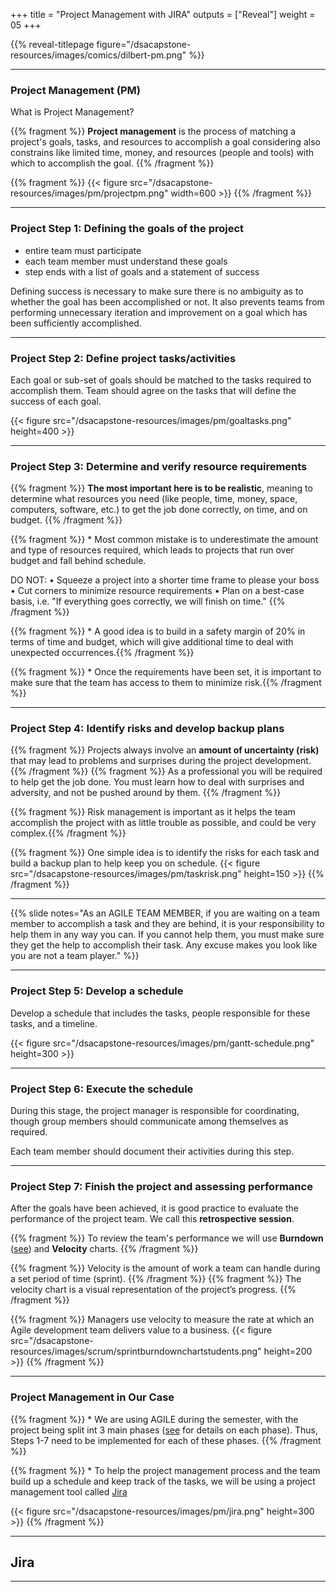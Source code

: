 +++
title = "Project Management with JIRA"
outputs = ["Reveal"]
weight = 05
+++

{{% reveal-titlepage figure="/dsacapstone-resources/images/comics/dilbert-pm.png" %}}

---
### Project Management (PM)

What is Project Management?

{{% fragment %}} **Project management** is the process of matching a project's goals, tasks, and resources to accomplish a goal considering also constrains like limited time, money, and resources (people and tools) with which to accomplish the goal. {{% /fragment %}}

{{% fragment %}} {{< figure src="/dsacapstone-resources/images/pm/projectpm.png" width=600 >}} {{% /fragment %}}

---
### Project Step 1: Defining the goals of the project

- entire team must participate
- each team member must understand these goals
- step ends with a list of goals and a statement of success

Defining success is necessary to make sure there is no ambiguity as to whether the goal has been accomplished or not. It also prevents teams from performing unnecessary
iteration and improvement on a goal which has been sufficiently accomplished.

---
### Project Step 2: Define project tasks/activities

Each goal or sub-set of goals should be matched to the tasks required to accomplish them. Team should agree on the tasks that will define the success of each goal.

{{< figure src="/dsacapstone-resources/images/pm/goaltasks.png" height=400 >}}

---
### Project Step 3: Determine and verify resource requirements

{{% fragment %}} **The most important here is to be realistic**, meaning to determine what resources you need (like people, time, money, space, computers, software, etc.) to get the job done correctly, on time, and on budget. {{% /fragment %}}

{{% fragment %}} * Most common mistake is to underestimate the amount and type of resources required, which leads to projects that run over budget and fall behind schedule. 

DO NOT:
  • Squeeze a project into a shorter time frame to please your boss
  • Cut corners to minimize resource requirements
  • Plan on a best-case basis, i.e. "If everything goes correctly, we will finish on time." 
{{% /fragment %}}

{{% fragment %}} * A good idea is to build in a safety margin of 20% in terms of time and budget, which will give additional time to deal with unexpected occurrences.{{% /fragment %}}

{{% fragment %}} * Once the requirements have been set, it is important to make sure that the team has access to them to minimize risk.{{% /fragment %}}

---
### Project Step 4: Identify risks and develop backup plans

{{% fragment %}} Projects always involve an **amount of uncertainty (risk)** that may lead to problems and surprises during the project development. {{% /fragment %}} 
{{% fragment %}} As a professional you will be required to help get the job done. You must learn how to deal with surprises and adversity, and not be pushed around by them. {{% /fragment %}}

{{% fragment %}} Risk management is important as it helps the team accomplish the project with as little trouble as possible, and could be very complex.{{% /fragment %}}

{{% fragment %}} One simple idea is to identify the risks for each task and build a backup plan to help keep you on schedule.
{{< figure src="/dsacapstone-resources/images/pm/taskrisk.png" height=150 >}}
{{% /fragment %}}

---
{{% slide notes="As an AGILE TEAM MEMBER, if you are waiting on a team member to accomplish a task and they are behind, it is your responsibility to help them in any way you can. If you cannot help them, you must make sure they get the help to accomplish their task. Any excuse makes you look like you are not a team player." %}}

---
### Project Step 5: Develop a schedule

Develop a schedule that includes the tasks, people responsible for these tasks, and a timeline.

{{< figure src="/dsacapstone-resources/images/pm/gantt-schedule.png" height=300 >}}

---
### Project Step 6: Execute the schedule

During this stage, the project manager is responsible for coordinating, though group members should communicate among themselves as required. 

Each team member should document their activities during this step. 

---
### Project Step 7: Finish the project and assessing performance 

After the goals have been achieved, it is good practice to evaluate the performance of the project team. We call this **retrospective session**.

{{% fragment %}} To review the team's performance we will use **Burndown** ([see](../chapter-agiledevelopment/chapter-scrum/#/11)) and **Velocity** charts. {{% /fragment %}}

{{% fragment %}} Velocity is the amount of work a team can handle during a set period of time (sprint). {{% /fragment %}}
{{% fragment %}} The velocity chart is a visual representation of the project’s progress. {{% /fragment %}}

{{% fragment %}} Managers use velocity to measure the rate at which an Agile development team delivers value to a business.
{{< figure src="/dsacapstone-resources/images/scrum/sprintburndownchartstudents.png" height=200 >}}
{{% /fragment %}}

---
### Project Management in Our Case

{{% fragment %}} * We are using AGILE during the semester, with the project being split int 3 main phases ([see](../chapter-project-design/) for details on each phase). Thus, Steps 1-7 need to be implemented for each of these phases. {{% /fragment %}}

{{% fragment %}} * To help the project management process and the team build up a schedule and keep track of the tasks, we will be using a project management tool called [Jira](https://www.atlassian.com/software/jira) 

{{< figure src="/dsacapstone-resources/images/pm/jira.png" height=300 >}}
{{% /fragment %}}

---
## Jira



---
